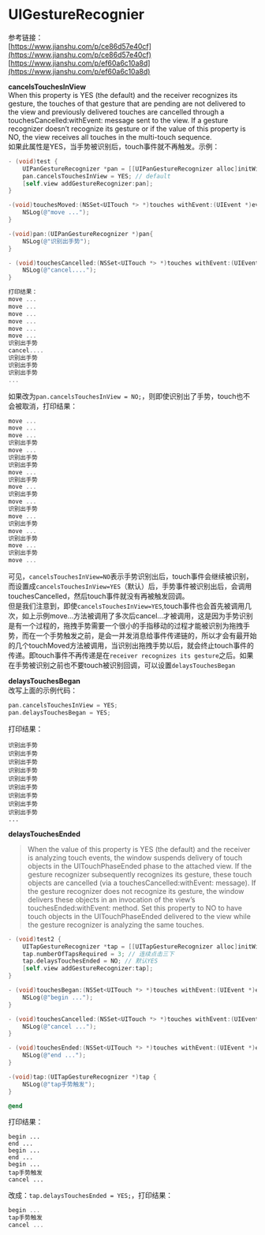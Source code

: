 # UIGestureRecognier

参考链接：  
[https://www.jianshu.com/p/ce86d57e40cf](https://www.jianshu.com/p/ce86d57e40cf)  
[https://www.jianshu.com/p/ef60a6c10a8d](https://www.jianshu.com/p/ef60a6c10a8d)

**cancelsTouchesInView**  
 When this property is YES \(the default\) and the receiver recognizes its gesture, the touches of that gesture that are pending are not delivered to the view and previously delivered touches are cancelled through a touchesCancelled:withEvent: message sent to the view. If a gesture recognizer doesn’t recognize its gesture or if the value of this property is NO, the view receives all touches in the multi-touch sequence.  
如果此属性是YES，当手势被识别后，touch事件就不再触发。示例：

```Objective-C
- (void)test {
    UIPanGestureRecognizer *pan = [[UIPanGestureRecognizer alloc]initWithTarget:self action:@selector(pan:)];
    pan.cancelsTouchesInView = YES; // default
    [self.view addGestureRecognizer:pan];
}

-(void)touchesMoved:(NSSet<UITouch *> *)touches withEvent:(UIEvent *)event {
    NSLog(@"move ...");
}

-(void)pan:(UIPanGestureRecognizer *)pan{
    NSLog(@"识别出手势");
}

- (void)touchesCancelled:(NSSet<UITouch *> *)touches withEvent:(UIEvent *)event {
    NSLog(@"cancel....");
}

打印结果：
move ...
move ...
move ...
move ...
move ...
move ...
识别出手势
cancel....
识别出手势
识别出手势
识别出手势
...
```

如果改为`pan.cancelsTouchesInView = NO;`，则即使识别出了手势，touch也不会被取消，打印结果：

```Objective-C
move ...
move ...
move ...
识别出手势
move ...
识别出手势
识别出手势
move ...
识别出手势
move ...
识别出手势
move ...
识别出手势
move ...
识别出手势
move ...
识别出手势
move ...
识别出手势
move ...
```

可见，`cancelsTouchesInView=NO`表示手势识别出后，touch事件会继续被识别，而设置成`cancelsTouchesInView=YES`（默认）后，手势事件被识别出后，会调用touchesCancelled，然后touch事件就没有再被触发回调。  
但是我们注意到，即使`cancelsTouchesInView=YES`,touch事件也会首先被调用几次，如上示例move...方法被调用了多次后cancel...才被调用，这是因为手势识别是有一个过程的，拖拽手势需要一个很小的手指移动的过程才能被识别为拖拽手势，而在一个手势触发之前，是会一并发消息给事件传递链的，所以才会有最开始的几个touchMoved方法被调用，当识别出拖拽手势以后，就会终止touch事件的传递。即touch事件不再传递是在`receiver recognizes its gesture`之后。如果在手势被识别之前也不要touch被识别回调，可以设置`delaysTouchesBegan`

**delaysTouchesBegan**  
改写上面的示例代码：

```Objective-C
pan.cancelsTouchesInView = YES;
pan.delaysTouchesBegan = YES;
```

打印结果：

```
识别出手势
识别出手势
识别出手势
识别出手势
识别出手势
识别出手势
识别出手势
识别出手势
识别出手势
...
```

**delaysTouchesEnded**

> When the value of this property is YES \(the default\) and the receiver is analyzing touch events, the window suspends delivery of touch objects in the UITouchPhaseEnded phase to the attached view. If the gesture recognizer subsequently recognizes its gesture, these touch objects are cancelled \(via a touchesCancelled:withEvent: message\). If the gesture recognizer does not recognize its gesture, the window delivers these objects in an invocation of the view’s touchesEnded:withEvent: method. Set this property to NO to have touch objects in the UITouchPhaseEnded delivered to the view while the gesture recognizer is analyzing the same touches.

```Objective-C
- (void)test2 {
    UITapGestureRecognizer *tap = [[UITapGestureRecognizer alloc]initWithTarget:self action:@selector(tap:)];
    tap.numberOfTapsRequired = 3; // 连续点击三下
    tap.delaysTouchesEnded = NO; // 默认YES
    [self.view addGestureRecognizer:tap];
}

- (void)touchesBegan:(NSSet<UITouch *> *)touches withEvent:(UIEvent *)event {
    NSLog(@"begin ...");
}

- (void)touchesCancelled:(NSSet<UITouch *> *)touches withEvent:(UIEvent *)event {
    NSLog(@"cancel ...");
}

- (void)touchesEnded:(NSSet<UITouch *> *)touches withEvent:(UIEvent *)event {
    NSLog(@"end ...");
}

-(void)tap:(UITapGestureRecognizer *)tap {
    NSLog(@"tap手势触发");
}

@end
```

打印结果：

```
begin ...
end ...
begin ...
end ...
begin ...
tap手势触发
cancel ...
```

改成：`tap.delaysTouchesEnded = YES;`，打印结果：

```Objective-C
begin ...
tap手势触发
cancel ...
```



